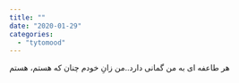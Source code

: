 ```yaml
---
title: ""
date: "2020-01-29"
categories: 
  - "tytomood"
---
```


هر طاعفه ای به من گمانی دارد..من زانِ خودم چنان که هستم، هستم

